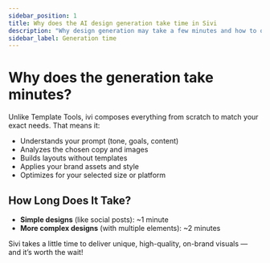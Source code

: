 ```yaml
---
sidebar_position: 1
title: Why does the AI design generation take time in Sivi
description: "Why design generation may take a few minutes and how to optimize the process."
sidebar_label: Generation time
---
```


# Why does the generation take minutes?

Unlike Template Tools, ivi composes everything from scratch to match your exact needs. That means it:

- Understands your prompt (tone, goals, content)  
- Analyzes the chosen copy and images  
- Builds layouts without templates  
- Applies your brand assets and style  
- Optimizes for your selected size or platform  


## How Long Does It Take?

- **Simple designs** (like social posts): ~1 minute  
- **More complex designs** (with multiple elements): ~2 minutes  

Sivi takes a little time to deliver unique, high-quality, on-brand visuals — and it’s worth the wait!
